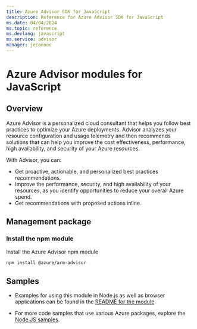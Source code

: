 ```yaml
---
title: Azure Advisor SDK for JavaScript
description: Reference for Azure Advisor SDK for JavaScript
ms.date: 04/04/2024
ms.topic: reference
ms.devlang: javascript
ms.service: advisor
manager: jeconnoc
---
```

# Azure Advisor modules for JavaScript

## Overview

Azure Advisor is a personalized cloud consultant that helps you follow best practices to optimize your Azure deployments. Advisor analyzes your resource configuration and usage telemetry and then recommends solutions that can help you improve the cost effectiveness, performance, high availability, and security of your Azure resources.

With Advisor, you can:
- Get proactive, actionable, and personalized best practices recommendations.
- Improve the performance, security, and high availability of your resources, as you identify opportunities to reduce your overall Azure spend.
- Get recommendations with proposed actions inline.

## Management package

### Install the npm module

Install the Azure Advisor npm module

```bash
npm install @azure/arm-advisor
```

## Samples

* Examples for using this module in Node.js as well as browser applications can be found in the [README for the module](https://www.npmjs.com/package/@azure/arm-advisor)


* For more code samples that use various Azure packages, explore the [Node.JS samples](https://docs.microsoft.com/samples/browse/?languages=nodejs).